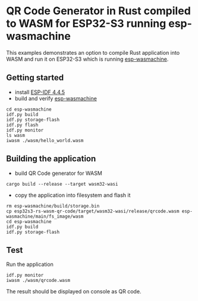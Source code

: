 # QR Code Generator in Rust compiled to WASM for ESP32-S3 running esp-wasmachine

This examples demonstrates an option to compile Rust application into WASM and run it on ESP32-S3
which is running [esp-wasmachine](https://github.com/espressif/esp-wasmachine).

## Getting started

- install [ESP-IDF 4.4.5](https://github.com/espressif/esp-idf)
- build and verify [esp-wasmachine](https://github.com/espressif/esp-wasmachine)

```
cd esp-wasmachine
idf.py build
idf.py storage-flash
idf.py flash
idf.py monitor
ls wasm
iwasm ./wasm/hello_world.wasm
```

## Building the application

- build QR Code generator for WASM

```
cargo build --release --target wasm32-wasi
```

- copy the application into filesystem and flash it

```
rm esp-wasmachine/build/storage.bin
cp esp32s3-rs-wasm-qr-code/target/wasm32-wasi/release/qrcode.wasm esp-wasmachine/main/fs_image/wasm
cd esp-wasmachine
idf.py build
idf.py storage-flash
```

## Test

Run the application

```
idf.py monitor
iwasm ./wasm/qrcode.wasm
```

The result should be displayed on console as QR code.
